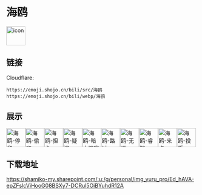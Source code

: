 # 海鸥
<img src="https://emoji.shojo.cn/bili/src/海鸥/icon.png" width="50" height="50" alt="icon">

## 链接
Cloudflare:
```
https://emoji.shojo.cn/bili/src/海鸥
https://emoji.shojo.cn/bili/webp/海鸥
```
## 展示
<img src="https://emoji.shojo.cn/bili/src/海鸥/海鸥-停留.png" width="50" height="50" alt="海鸥-停留"><img src="https://emoji.shojo.cn/bili/src/海鸥/海鸥-偷吃.png" width="50" height="50" alt="海鸥-偷吃"><img src="https://emoji.shojo.cn/bili/src/海鸥/海鸥-担心.png" width="50" height="50" alt="海鸥-担心"><img src="https://emoji.shojo.cn/bili/src/海鸥/海鸥-疑问.png" width="50" height="50" alt="海鸥-疑问"><img src="https://emoji.shojo.cn/bili/src/海鸥/海鸥-暗中观察.png" width="50" height="50" alt="海鸥-暗中观察"><img src="https://emoji.shojo.cn/bili/src/海鸥/海鸥-路过.png" width="50" height="50" alt="海鸥-路过"><img src="https://emoji.shojo.cn/bili/src/海鸥/海鸥-无语.png" width="50" height="50" alt="海鸥-无语"><img src="https://emoji.shojo.cn/bili/src/海鸥/海鸥-睿智.png" width="50" height="50" alt="海鸥-睿智"><img src="https://emoji.shojo.cn/bili/src/海鸥/海鸥-来点.png" width="50" height="50" alt="海鸥-来点"><img src="https://emoji.shojo.cn/bili/src/海鸥/海鸥-投币.png" width="50" height="50" alt="海鸥-投币">

## 下载地址

https://shamiko-my.sharepoint.com/:u:/g/personal/img_yuru_pro/Ed_hAVA-epZFslcViHooG08BSXy7-DCRul5OiBYuhdR12A